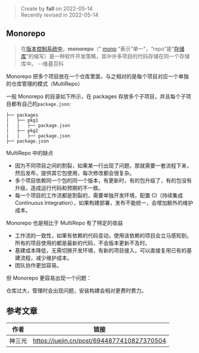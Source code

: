 > Create by **fall** on 2022-05-14<br/>
> Recently revised in 2022-05-14

## Monorepo

> 在[版本控制系统中](https://link.juejin.cn?target=https%3A%2F%2Fen.wikipedia.org%2Fwiki%2FVersion_control)，**monorepo**（“ [mono](https://en.wiktionary.org/wiki/mono-#English) ”表示“单一”，“repo”是“[存储库](https://link.juejin.cn?target=https%3A%2F%2Fen.wikipedia.org%2Fwiki%2FRepository_(version_control))”的缩写）是一种软件开发策略，其中许多项目的代码存储在同一个存储库中。  --维基百科

Monorepo 把多个项目放在一个仓库里面，与之相对的是每个项目对应一个单独的仓库管理的模式（MultiRepo）

一般 Monorepo 的目录如下所示，在 packages 存放多个子项目，并且每个子项目都有自己的`package.json`:

```
├── packages
|   ├── pkg1
|   |   ├── package.json
|   ├── pkg2
|   |   ├── package.json
├── package.json
```

MultiRepo 中的缺点

- 因为不同项目之间的割裂，如果某一行出现了问题，那就需要一套流程下来，然后发布，提供其它包使用，每次修改都会很复杂。
- 多个项目依赖同一个包的同一个版本，有更新时，有的包升级了，有的包没有升级，造成运行代码和预期的不一致。
- 每一个项目的工作流都是割裂的，需要单独开发环境，配置 CI（持续集成 Continuous Integration），如果构建部署，发布不能统一，会增加额外的维护成本。

Monorepo 也是相比于 MultiRepo 有了特定的收益

- 工作流的一致性，如果有依赖的代码变动，使用该依赖的项目会立马感知到，所有的项目使用的都是最新的代码，不会版本更新不及时。
- 基建成本降低，无需切换开发环境，有新的项目接入，可以直接复用已有的基建流程，减少维护成本。
- 团队协作更加容易。

但 Monorepo 更容易出现一个问题：

仓库过大，管理时会出现问题，安装构建会相对更费时费力。

## 参考文章

| 作者   | 链接                                       |
| ------ | ------------------------------------------ |
| 神三元 | https://juejin.cn/post/6944877410827370504 |

